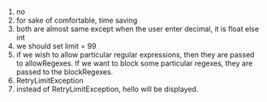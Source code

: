 1. no
2. for sake of comfortable, time saving
3. both are almost same except when the user enter decimal, it is float else int
4. we should set limit = 99
5. if we wish to allow particular regular expressions, then they are passed to allowRegexes. If we want to block some particular regexes, they are passed to the blockRegexes.
6. RetryLimitException
7. instead of RetryLimitException, hello will be displayed.